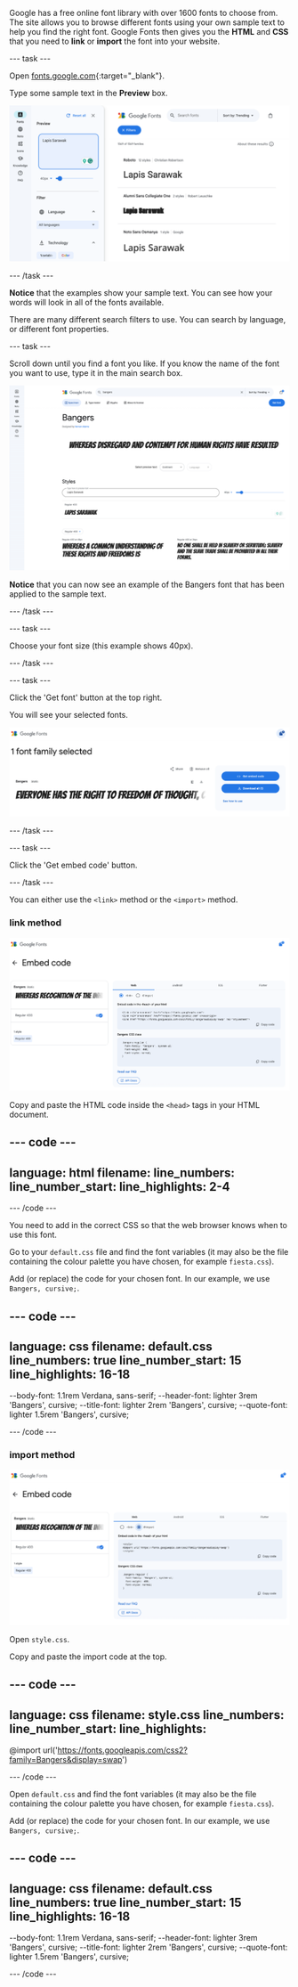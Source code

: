 Google has a free online font library with over 1600 fonts to choose from. The site allows you to browse different fonts using your own sample text to help you find the right font. Google Fonts then gives you the **HTML** and **CSS** that you need to **link** or **import** the font into your website. 

--- task ---

Open [fonts.google.com](https://fonts.google.com/){:target="_blank"}.

Type some sample text in the **Preview** box.

![The Google Fonts search page. The words 'Lapis Sarawak' are in the preview box.](images/custom.png)

--- /task ---

**Notice** that the examples show your sample text. You can see how your words will look in all of the fonts available. 

There are many different search filters to use. You can search by language, or different font properties.

--- task ---

Scroll down until you find a font you like. If you know the name of the font you want to use, type it in the main search box. 

!['Bangers' has been typed into the search box.](images/bangers.png)

**Notice** that you can now see an example of the Bangers font that has been applied to the sample text. 

--- /task ---

--- task ---

Choose your font size (this example shows 40px).

--- /task ---

--- task ---

Click the 'Get font' button at the top right.

You will see your selected fonts.

![The selected fonts.](images/selected-font.png)

--- /task ---

--- task ---

Click the 'Get embed code' button.

--- /task ---


You can either use the `<link>` method or the `<import>` method.

### link method

![The HTML to copy.](images/link.png)

Copy and paste the HTML code inside the `<head>` tags in your HTML document.

--- code ---
---
language: html
filename: 
line_numbers: 
line_number_start: 
line_highlights: 2-4
---
  <!-- Import fonts from Google -->
  <link rel="preconnect" href="https://fonts.googleapis.com">
  <link rel="preconnect" href="https://fonts.gstatic.com" crossorigin>
  <link href="https://fonts.googleapis.com/css2?family=Bangers&display=swap" rel="stylesheet">

--- /code ---

You need to add in the correct CSS so that the web browser knows when to use this font. 

Go to your `default.css` file and find the font variables (it may also be the file containing the colour palette you have chosen, for example `fiesta.css`). 

Add (or replace) the code for your chosen font. In our example, we use `Bangers, cursive;`.

--- code ---
---
language: css
filename: default.css
line_numbers: true
line_number_start: 15
line_highlights: 16-18
---
  --body-font: 1.1rem Verdana, sans-serif;
  --header-font: lighter 3rem 'Bangers', cursive;
  --title-font: lighter 2rem 'Bangers', cursive;
  --quote-font: lighter 1.5rem 'Bangers', cursive;

--- /code ---

### import method

![The CSS to copy.](images/import.png)

Open `style.css`.

Copy and paste the import code at the top.

--- code ---
---
language: css
filename: style.css
line_numbers: 
line_number_start: 
line_highlights:
---

@import url('https://fonts.googleapis.com/css2?family=Bangers&display=swap')

--- /code ---

Open `default.css` and find the font variables (it may also be the file containing the colour palette you have chosen, for example `fiesta.css`). 

Add (or replace) the code for your chosen font. In our example, we use `Bangers, cursive;`.

--- code ---
---
language: css
filename: default.css
line_numbers: true
line_number_start: 15
line_highlights: 16-18
---
  --body-font: 1.1rem Verdana, sans-serif;
  --header-font: lighter 3rem 'Bangers', cursive;
  --title-font: lighter 2rem 'Bangers', cursive;
  --quote-font: lighter 1.5rem 'Bangers', cursive;

--- /code ---